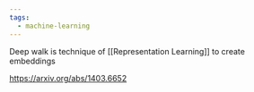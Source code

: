 ```yaml
---
tags:
  - machine-learning
---
```

Deep walk is technique of [[Representation Learning]] to create embeddings

https://arxiv.org/abs/1403.6652